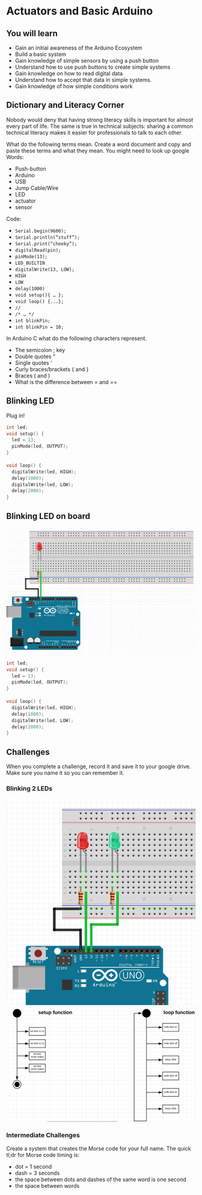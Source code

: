 # Actuators and Basic Arduino

## You will learn
* Gain an initial awareness of the Arduino Ecosystem
* Build a basic system
* Gain knowledge of simple sensors by using a push button
* Understand how to use push buttons to create simple systems
* Gain knowledge on how to read digital data
* Understand how to accept that data in simple systems. 
* Gain knowledge of how simple conditions work

## Dictionary and Literacy Corner

Nobody would deny that having strong literacy skills is important for almost every part of life. The same is true in technical subjects: sharing a common technical literacy makes it easier for professionals to talk to each other.

What do the following terms mean. Create a word document and copy and paste these terms and what they mean. You might need to look up google
Words:
* Push-button 
* Arduino
* USB
* Jump Cable/Wire
* LED
* actuator
* sensor

Code: 
* `Serial.begin(9600);`
* `Serial.println(“stuff”);`
* `Serial.print(“cheeky”);`
* `digitalRead(pin);`
* `pinMode(13);`   
* `LED_BUILTIN` 
* `digitalWrite(13, LOW);` 
* `HIGH` 
* `LOW` 
* `delay(1000) `
* `void setup(){ … }; `
* `void loop() {...};` 
* `//`
* `/* … */`
* `int blinkPin;`
* `int blinkPin = 10;`

In Arduino C what do the following characters represent. 
* The semicolon ; key
* Double quotes “
* Single quotes ‘
* Curly braces/brackets { and }
* Braces ( and )
* What is the difference between = and == 

## Blinking LED 

Plug in! 


```cpp
int led;
void setup() {
  led = 13;
  pinMode(led, OUTPUT);
}

void loop() {
  digitalWrite(led, HIGH);
  delay(1000);
  digitalWrite(led, LOW);
  delay(2000);
}
```


## Blinking LED on board 

![](2021-07-13-09-30-32.png)

```cpp
int led;
void setup() {
  led = 13;
  pinMode(led, OUTPUT);
}

void loop() {
  digitalWrite(led, HIGH);
  delay(1000);
  digitalWrite(led, LOW);
  delay(2000);
}
```

## Challenges
When you complete a challenge, record it and save it to your google drive. Make sure you name it so you can remember it. 

### Blinking 2 LEDs

![](2021-07-13-09-32-09.png)
![](2021-07-13-09-36-53.png)

### Intermediate Challenges

Create a system that creates the Morse code for your full name. The quick tl;dr for Morse code timing is: 

* dot = 1 second
* dash = 3 seconds
* the space between dots and dashes of the same word is one second
* the space between words 
